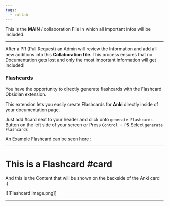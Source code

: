 ```yaml
---
tags:
  - collab
---
```

This is the **MAIN** / collaboration File in which all important infos will be included.

---
After a PR (Pull Request) an Admin will review the Information and add all new additions into this **Collaboration file**. This process ensures that no Documentation gets lost and only the most important information will get included! 


### Flashcards
You have the opportunity to directly generate flashcards with the Flashcard Obsidian extension.

This extension lets you easily create Flashcards for **Anki** directly inside of your documentation page.

Just add #card next to your header and click onto `generate Flashcards` Button on the left side of your screen or Press `Control + P`& Select `generate Flashcards` 

An Example Flashcard can be seen here :

---
# This is a Flashcard #card 
And this is the Content that will be shown on the backside of the Anki card :)

![[Flashcard Image.png]]

---
